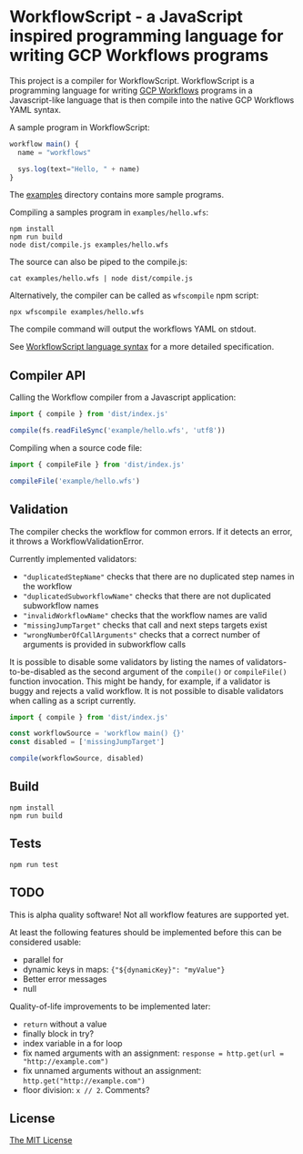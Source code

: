 # WorkflowScript - a JavaScript inspired programming language for writing GCP Workflows programs

This project is a compiler for WorkflowScript. WorkflowScript is a programming
language for writing [GCP Workflows](https://cloud.google.com/workflows/docs/apis)
programs in a Javascript-like language that is then compile into the native GCP
Workflows YAML syntax.

A sample program in WorkflowScript:

```javascript
workflow main() {
  name = "workflows"

  sys.log(text="Hello, " + name)
}
```

The [examples](examples) directory contains more sample programs.

Compiling a samples program in `examples/hello.wfs`:

```shell
npm install
npm run build
node dist/compile.js examples/hello.wfs
```

The source can also be piped to the compile.js:

```shell
cat examples/hello.wfs | node dist/compile.js
```

Alternatively, the compiler can be called as `wfscompile` npm script:

```shell
npx wfscompile examples/hello.wfs
```

The compile command will output the workflows YAML on stdout.

See [WorkflowScript language syntax](syntax.md) for a more detailed specification.

## Compiler API

Calling the Workflow compiler from a Javascript application:

```javascript
import { compile } from 'dist/index.js'

compile(fs.readFileSync('example/hello.wfs', 'utf8'))
```

Compiling when a source code file:

```javascript
import { compileFile } from 'dist/index.js'

compileFile('example/hello.wfs')
```

## Validation

The compiler checks the workflow for common errors. If it detects an error, it throws a WorkflowValidationError.

Currently implemented validators:

- `"duplicatedStepName"` checks that there are no duplicated step names in the workflow
- `"duplicatedSubworkflowName"` checks that there are not duplicated subworkflow names
- `"invalidWorkflowName"` checks that the workflow names are valid
- `"missingJumpTarget"` checks that call and next steps targets exist
- `"wrongNumberOfCallArguments"` checks that a correct number of arguments is provided in subworkflow calls

It is possible to disable some validators by listing the names of validators-to-be-disabled as the second argument of the `compile()` or `compileFile()` function invocation. This might be handy, for example, if a validator is buggy and rejects a valid workflow. It is not possible to disable validators when calling as a script currently.

```javascript
import { compile } from 'dist/index.js'

const workflowSource = 'workflow main() {}'
const disabled = ['missingJumpTarget']

compile(workflowSource, disabled)
```

## Build

```shell
npm install
npm run build
```

## Tests

```shell
npm run test
```

## TODO

This is alpha quality software! Not all workflow features are supported yet.

At least the following features should be implemented before this can be considered usable:

- parallel for
- dynamic keys in maps: `{"${dynamicKey}": "myValue"}`
- Better error messages
- null

Quality-of-life improvements to be implemented later:

- `return` without a value
- finally block in try?
- index variable in a for loop
- fix named arguments with an assignment: `response = http.get(url = "http://example.com")`
- fix unnamed arguments without an assignment: `http.get("http://example.com")`
- floor division: `x // 2`. Comments?

## License

[The MIT License](LICENSE)
